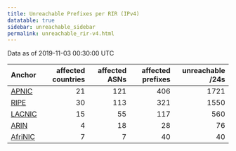 ```yaml
---
title: Unreachable Prefixes per RIR (IPv4)
datatable: true
sidebar: unreachable_sidebar
permalink: unreachable_rir-v4.html
---
```


Data as of 2019-11-03 00:30:00 UTC


<div class="datatable-begin"></div>

| Anchor                                           |   affected countries |   affected ASNs |   affected prefixes |   unreachable /24s |
|:-------------------------------------------------|---------------------:|----------------:|--------------------:|-------------------:|
| [APNIC](unreachable_APNIC_RPKI_Root-v4.html)     |                   21 |             121 |                 406 |               1721 |
| [RIPE](unreachable_RIPE_NCC_RPKI_Root-v4.html)   |                   30 |             113 |                 321 |               1550 |
| [LACNIC](unreachable_LACNIC_RPKI_Root-v4.html)   |                   15 |              55 |                 117 |                560 |
| [ARIN](unreachable_ARIN-v4.html)                 |                    4 |              18 |                  28 |                 76 |
| [AfriNIC](unreachable_AfriNIC_RPKI_Root-v4.html) |                    7 |               7 |                  40 |                 40 |

<div class="datatable-end"></div>